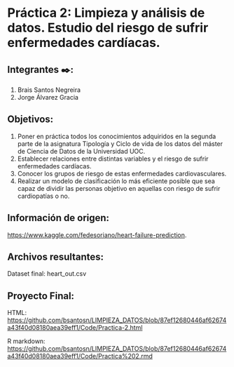 # Práctica 2: Limpieza y análisis de datos. Estudio del riesgo de sufrir enfermedades cardíacas. 

## Integrantes ✒️:

1. Brais Santos Negreira
2. Jorge Álvarez Gracia

## Objetivos:

1. Poner en práctica todos los conocimientos adquiridos en la segunda parte de la asignatura Tipología y Ciclo de vida de los datos del máster de Ciencia de Datos de la Universidad UOC. 
2. Establecer relaciones entre distintas variables y el riesgo de sufrir enfermedades cardíacas.
3. Conocer los grupos de riesgo de estas enfermedades cardiovasculares. 
4. Realizar un modelo de clasificación lo más eficiente posible que sea capaz de dividir las personas objetivo en aquellas con riesgo de sufrir cardiopatías o no. 

## Información de origen:
       
https://www.kaggle.com/fedesoriano/heart-failure-prediction.



## Archivos resultantes:
Dataset final: heart_out.csv

## Proyecto Final:  

HTML: https://github.com/bsantosn/LIMPIEZA_DATOS/blob/87ef12680446af62674a43f40d08180aea39eff1/Code/Practica-2.html

R markdown: https://github.com/bsantosn/LIMPIEZA_DATOS/blob/87ef12680446af62674a43f40d08180aea39eff1/Code/Practica%202.rmd
